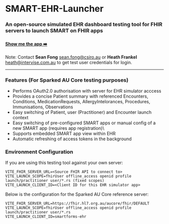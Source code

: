 <h1>SMART-EHR-Launcher</h1>

<h3>An open-source simulated EHR dashboard testing tool for FHIR servers to launch SMART on FHIR apps<h3/>

<h4><a href="https://sparked-au-core.d4zp11mxdi99k.amplifyapp.com">Show me the app ➡️</a></h4>

Note: Contact **Sean Fong** sean.fong@csiro.au or **Heath Frankel** <heath@intervise.com.au> to get test user credentials for login.

---

### Features (For Sparked AU Core testing purposes)
- Performs OAuth2.0 authorisation with server for EHR simulator acccess
- Provides a concise Patient summary with referenced Encounters, Conditions, MedicationRequests, AllergyIntelorances, Procedures, Immunisations, Observations
- Easy switching of Patient, user (Practitioner) and Encounter launch context
- Easy switching of pre-configured SMART apps or manual config of a new SMART app (requires app registration)\
- Supports embedded SMART app view within EHR
- Automatic refreshing of access tokens in the background

### Environment Configuration
If you are using this testing tool against your own server:
```
VITE_FHIR_SERVER_URL=<Source FHIR API to connect to>
VITE_LAUNCH_SCOPE=fhirUser offline_access openid profile launch/practitioner user/*.rs (fixed scopes)
VITE_LAUNCH_CLIENT_ID=<Client ID for this EHR simulator app>
```

Below is the configuration for the Sparked AU Core reference server:
```
VITE_FHIR_SERVER_URL=https://fhir.hl7.org.au/aucore/fhir/DEFAULT
VITE_LAUNCH_SCOPE=fhirUser offline_access openid profile launch/practitioner user/*.rs
VITE_LAUNCH_CLIENT_ID=smartforms-ehr
```


